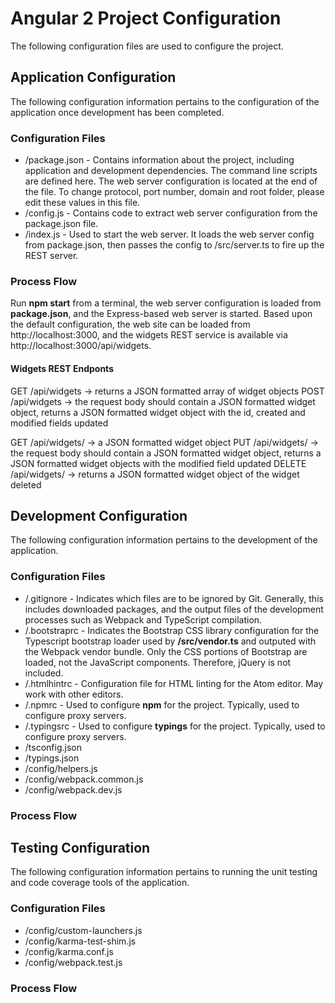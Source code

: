 # Angular 2 Project Configuration

The following configuration files are used to configure the project.

## Application Configuration

The following configuration information pertains to the configuration of the application once development has been completed.

### Configuration Files

- /package.json - Contains information about the project, including application and development dependencies. The command line scripts are defined here. The web server configuration is located at the end of the file. To change protocol, port number, domain and root folder, please edit these values in this file.
- /config.js - Contains code to extract web server configuration from the package.json file.
- /index.js - Used to start the web server. It loads the web server config from package.json, then passes the config to /src/server.ts to fire up the REST server.

### Process Flow

Run **npm start** from a terminal, the web server configuration is loaded from **package.json**, and the Express-based web server is started. Based upon the default configuration, the web site can be loaded from http://localhost:3000, and the widgets REST service is available via http://localhost:3000/api/widgets.

#### Widgets REST Endponts

GET /api/widgets -> returns a JSON formatted array of widget objects
POST /api/widgets -> the request body should contain a JSON formatted widget object,
returns a JSON formatted widget object with the id, created and modified fields updated

GET /api/widgets/<widget id> -> a JSON formatted widget object
PUT /api/widgets/<widget id> -> the request body should contain a JSON formatted widget object, returns a JSON formatted widget objects with the modified field updated
DELETE /api/widgets/<widget id> -> returns a JSON formatted widget object of the widget deleted

## Development Configuration

The following configuration information pertains to the development of the application.

### Configuration Files

- /.gitignore - Indicates which files are to be ignored by Git. Generally, this includes downloaded packages, and the output files of the development processes such as Webpack and TypeScript compilation.
- /.bootstraprc - Indicates the Bootstrap CSS library configuration for the Typescript bootstrap loader used by **/src/vendor.ts** and outputed with the Webpack vendor bundle. Only the CSS portions of Bootstrap are loaded, not the JavaScript components. Therefore, jQuery is not included. 
- /.htmlhintrc - Configuration file for HTML linting for the Atom editor. May work with other editors.
- /.npmrc - Used to configure **npm** for the project. Typically, used to configure proxy servers.
- /.typingsrc - Used to configure **typings** for the project. Typically, used to configure proxy servers.
- /tsconfig.json
- /typings.json
- /config/helpers.js
- /config/webpack.common.js
- /config/webpack.dev.js

### Process Flow

## Testing Configuration

The following configuration information pertains to running the unit testing and code coverage tools of the application.

### Configuration Files

- /config/custom-launchers.js
- /config/karma-test-shim.js
- /config/karma.conf.js
- /config/webpack.test.js

### Process Flow